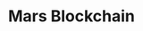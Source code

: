 ---
layout: default
######## CARD FRONT VARIABLE
img: mars.jpeg
# kind blockchain : tendermint, polkadot, ethereum, near, move.
kind_blockchain: tendermint
title: Mars Blockchain 
modal: mars-testnet
# status
# - finished
# - ongoing
# - cancel
# - preparations / other
status: ongoing

######## DETAILS USED MODAL
website: "https://marsprotocol.io"
event_name: "Testnet"
event_link:  "https://testnet-explorer.marsprotocol.io/validators/marsvaloper1fweyc4x5pva537y3v6ajxxrckf68ka50hh8mzw"
node_id: "<code>marsvaloper1fweyc4x5pva537y3v6ajxxrckf68ka50hh8mzw</code>"

######### TECHNOLOGY
os: Ubuntu 22.04
monitoring: Grafana, Prometheus, Telegraf
monitoring_pdf: RoomIT_Mars-Grafana.pdf
security: "Audit (Lynis and Greenbonde), Hardening CIS"
network: "Wireguard (Communication between Machine)"

######## INFRASTRUCTURE
# if kind_blockchain is tendermint,please assign  tendermint_ of value
tendermint_monitoring: "https://testnet.roomit.xyz"
tendermint_rpc: "https://rpc.mars.roomit.xyz"
tendermint_api: "https://api.mars.roomit.xyz"
tendermint_grpc: "https://grpc.mars.roomit.xyz"
tendermint_grpc_web: "https://grpc-web.mars.roomit.xyz"
---